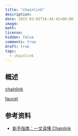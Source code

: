 ```yaml
---
title: "chainlink"
description:
date: 2023-03-01T16:44:42+08:00
image:
math:
license:
hidden: false
comments: true
draft: true
tags:
  - chainlink
---
```


## 概述

[chainlink](https://chain.link/)

[faucet](https://faucets.chain.link/)

## 参考资料

- [新手指南：一文读懂 Chainlink](https://blog.chain.link/what-is-chainlink-zh/)
